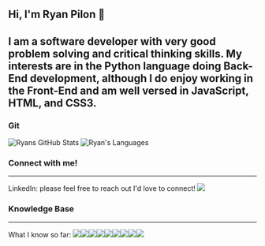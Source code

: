 ## Hi, I'm Ryan Pilon 👋
I am a software developer with very good problem solving and critical thinking skills. My interests are in the Python language doing Back-End development, although I do enjoy working in the Front-End and am well versed in JavaScript, HTML, and CSS3. 
---
### Git
<img alt="Ryans GitHub Stats" src="https://github-readme-stats.vercel.app/api?username=RyanPilon&count_private=true&bg_color=45,d7be69,a47e4f,5c6b28,424a26,2a3019&text_color=02d2d7&title_color=99edef" />  <img alt="Ryan's Languages" src="https://github-readme-stats.vercel.app/api/top-langs/?username=RyanPilon&layout=compact&bg_color=45,d7be69,a47e4f,5c6b28,424a26,2a3019&text_color=02d2d7&title_color=99edef" />
### Connect with me!
---
LinkedIn: please feel free to reach out I'd love to connect!
[<img src="https://img.shields.io/badge/LinkedIn-0077B5?style=for-the-badge&logo=linkedin&logoColor=white" />](https://www.linkedin.com/in/ryanpilon95/)
### Knowledge Base
---
What I know so far:
<img src="https://img.shields.io/badge/HTML5-E34F26?style=for-the-badge&logo=html5&logoColor=white" /><img src="https://img.shields.io/badge/CSS3-1572B6?style=for-the-badge&logo=css3&logoColor=white" /><img src="https://img.shields.io/badge/JavaScript-323330?style=for-the-badge&logo=javascript&logoColor=F7DF1E" /><img src="https://img.shields.io/badge/Node.js-43853D?style=for-the-badge&logo=node.js&logoColor=white" /><img src ="https://img.shields.io/badge/jQuery-0769AD?style=for-the-badge&logo=jquery&logoColor=white" /><img src="https://img.shields.io/badge/Python-3776AB?style=for-the-badge&logo=python&logoColor=white" /><img src="https://img.shields.io/badge/Django-092E20?style=for-the-badge&logo=django&logoColor=white" /><img src="https://img.shields.io/badge/PostgreSQL-316192?style=for-the-badge&logo=postgresql&logoColor=white" /><img src="https://img.shields.io/badge/Heroku-430098?style=for-the-badge&logo=heroku&logoColor=white" />
